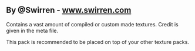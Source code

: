 ## By @Swirren - www.swirren.com

Contains a vast amount of compiled or custom made textures. Credit is given in the meta file.

This pack is recommended to be placed on top of your other texture packs.
